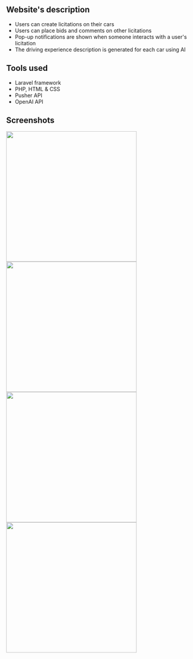## Website's description

- Users can create licitations on their cars
- Users can place bids and comments on other licitations
- Pop-up notifications are shown when someone interacts with a user's licitation
- The driving experience description is generated for each car using AI

## Tools used

- Laravel framework
- PHP, HTML & CSS
- Pusher API
- OpenAI API

## Screenshots

<!--
![1](https://github.com/pagoda8/web_apps_cw/assets/74459316/a9c3c763-f72c-418d-be95-606c52a5e6fb)
![2](https://github.com/pagoda8/web_apps_cw/assets/74459316/a9d3d8a8-f581-4e1c-ae08-75650de82062)
![3](https://github.com/pagoda8/web_apps_cw/assets/74459316/17cb6fa3-4f03-4691-8450-3fce5ec3fe22)
![4](https://github.com/pagoda8/web_apps_cw/assets/74459316/a5b3ace5-3b42-4e87-9a33-e44e64e91c47)
-->

<img src="https://github.com/pagoda8/web_apps_cw/assets/74459316/a9c3c763-f72c-418d-be95-606c52a5e6fb" width="350">
<img src="https://github.com/pagoda8/web_apps_cw/assets/74459316/a9d3d8a8-f581-4e1c-ae08-75650de82062" width="350"><br>
<img src="https://github.com/pagoda8/web_apps_cw/assets/74459316/17cb6fa3-4f03-4691-8450-3fce5ec3fe22" width="350">
<img src="https://github.com/pagoda8/web_apps_cw/assets/74459316/a5b3ace5-3b42-4e87-9a33-e44e64e91c47" width="350"><br>

